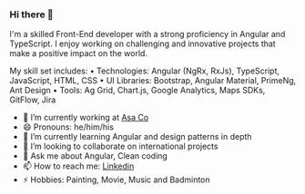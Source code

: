 ### Hi there 👋

I'm a skilled Front-End developer with a strong proficiency in Angular and TypeScript. I enjoy working on challenging and innovative projects that make a positive impact on the world.

My skill set includes:
•  Technologies: Angular (NgRx, RxJs), TypeScript, JavaScript, HTML, CSS
•  UI Libraries: Bootstrap, Angular Material, PrimeNg, Ant Design
•  Tools: Ag Grid, Chart.js, Google Analytics, Maps SDKs, GitFlow, Jira

- 🔭 I’m currently working at [Asa Co](https://asax.ir/)
- 😄 Pronouns: he/him/his
- 🌱 I’m currently learning Angular and design patterns in depth 
- 👯 I’m looking to collaborate on international projects
- 💬 Ask me about Angular, Clean coding
- 📫 How to reach me: [Linkedin](https://www.linkedin.com/in/erfan-farhadi/)
- ⚡ Hobbies: Painting, Movie, Music and Badminton

